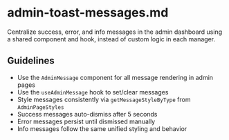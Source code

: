 # admin-toast-messages.md

Centralize success, error, and info messages in the admin dashboard using a shared component and hook, instead of custom logic in each manager.

## Guidelines

- Use the `AdminMessage` component for all message rendering in admin pages  
- Use the `useAdminMessage` hook to set/clear messages  
- Style messages consistently via `getMessageStyleByType` from `AdminPageStyles`  
- Success messages auto-dismiss after 5 seconds  
- Error messages persist until dismissed manually  
- Info messages follow the same unified styling and behavior  
